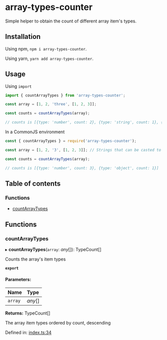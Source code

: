 # array-types-counter

Simple helper to obtain the count of different array item's types.

## Installation

Using npm, `npm i array-types-counter`.

Using yarn, `yarn add array-types-counter`.

## Usage

Using `import`

```javascript
import { countArrayTypes } from 'array-types-counter';

const array = [1, 2, 'three', [1, 2, 3]];

const counts = countArrayTypes(array);

// counts is [{type: 'number', count: 2}, {type: 'string', count: 1}, {type: 'object', count: 1}]
```

In a CommonJS environment

```javascript
const { countArrayTypes } = require('array-types-counter');

const array = [1, 2, '3', [1, 2, 3]]; // Strings that can be casted to numbers, count as numbers

const counts = countArrayTypes(array);

// counts is [{type: 'number', count: 3}, {type: 'object', count: 1}]
```

## Table of contents

### Functions

- [countArrayTypes](modules.md#countarraytypes)

## Functions

### countArrayTypes

▸ **countArrayTypes**(`array`: _any_[]): TypeCount[]

Counts the array's item types

**`export`**

#### Parameters:

| Name    | Type    |
| :------ | :------ |
| `array` | _any_[] |

**Returns:** TypeCount[]

The array item types ordered by count, descending

Defined in: [index.ts:34](https://github.com/alrico88/array-types-counter/blob/b562c59/src/index.ts#L34)
